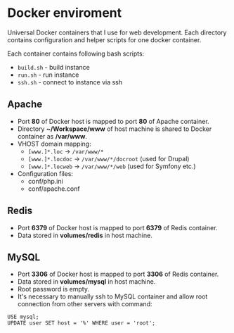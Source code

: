 # Docker enviroment
Universal Docker containers that I use for web development. Each directory contains configuration and helper scripts for one docker container.

Each container contains following bash scripts:
* ``build.sh`` - build instance
* ``run.sh`` - run instance
* ``ssh.sh`` - connect to instance via ssh

## Apache

* Port **80** of Docker host is mapped to port **80** of Apache container.
* Directory **~/Workspace/www** of host machine is shared to Docker container as **/var/www**.
* VHOST domain mapping:
  - ``[www.]*.loc`` -> ``/var/www/*``
  - ``[www.]*.locdoc`` -> ``/var/www/*/docroot`` (used for Drupal)
  - ``[www.]*.locweb`` -> ``/var/www/*/web`` (used for Symfony etc.)
* Configuration files:
  - conf/php.ini
  - conf/apache.conf
  
## Redis

* Port **6379** of Docker host is mapped to port **6379** of Redis container.
* Data stored in **volumes/redis** in host machine.

## MySQL

* Port **3306** of Docker host is mapped to port **3306** of Redis container.
* Data stored in **volumes/mysql** in host machine.
* Root password is empty.
* It's necessary to manually ssh to MySQL container and allow root connection from other servers with command:

```mysql
USE mysql;
UPDATE user SET host = '%' WHERE user = 'root';
```
